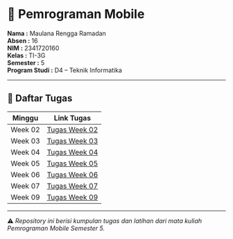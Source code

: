 # 📱 Pemrograman Mobile  

**Nama  :** Maulana Rengga Ramadan  
**Absen  :** 16  
**NIM   :** 2341720160  
**Kelas :** TI-3G  
**Semester :** 5  
**Program Studi :** D4 – Teknik Informatika

---

## 📂 Daftar Tugas

| Minggu | Link Tugas                                                                 |
|--------|-----------------------------------------------------------------------------|
| Week 02 | [Tugas Week 02](https://github.com/mlnrengga/Mob-Prog_Semester-5/tree/main/Week_02) |
| Week 03 | [Tugas Week 03](https://github.com/mlnrengga/Mob-Prog_Semester-5/tree/main/Week_03) |
| Week 04 | [Tugas Week 04](https://github.com/mlnrengga/Mob-Prog_Semester-5/tree/main/Week_04) |
| Week 05 | [Tugas Week 05](https://github.com/mlnrengga/Mob-Prog_Semester-5/tree/main/Week_05) |
| Week 06 | [Tugas Week 06](https://github.com/mlnrengga/Mob-Prog_Semester-5/tree/main/Week_06) |
| Week 07 | [Tugas Week 07](https://github.com/mlnrengga/Mob-Prog_Semester-5/tree/main/Week_07) |
| Week 09 | [Tugas Week 09](https://github.com/mlnrengga/Mob-Prog_Semester-5/tree/main/Week_09) |

---

⚠️ *Repository ini berisi kumpulan tugas dan latihan dari mata kuliah Pemrograman Mobile Semester 5.*  